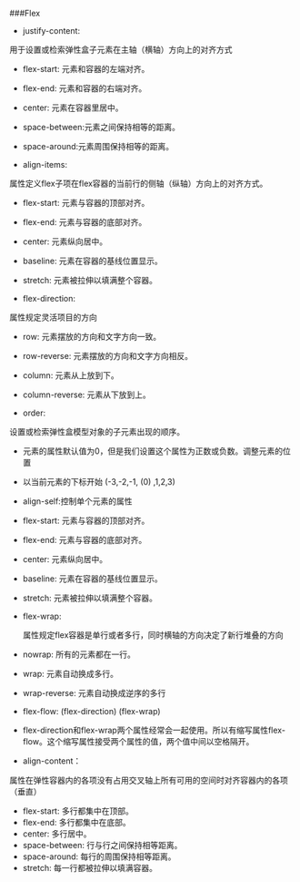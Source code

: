 ###Flex

* justify-content:

 用于设置或检索弹性盒子元素在主轴（横轴）方向上的对齐方式

 * flex-start: 元素和容器的左端对齐。
 * flex-end: 元素和容器的右端对齐。
 * center: 元素在容器里居中。
 * space-between:元素之间保持相等的距离。
 * space-around:元素周围保持相等的距离。


* align-items:

 属性定义flex子项在flex容器的当前行的侧轴（纵轴）方向上的对齐方式。
 * flex-start: 元素与容器的顶部对齐。
 * flex-end: 元素与容器的底部对齐。
 * center: 元素纵向居中。
 * baseline: 元素在容器的基线位置显示。
 * stretch: 元素被拉伸以填满整个容器。
 
 
* flex-direction:

 属性规定灵活项目的方向
 
 * row: 元素摆放的方向和文字方向一致。
 * row-reverse: 元素摆放的方向和文字方向相反。
 * column: 元素从上放到下。
 * column-reverse: 元素从下放到上。
 
 
 * order:
 
  设置或检索弹性盒模型对象的子元素出现的顺序。
  
  * 元素的属性默认值为0，但是我们设置这个属性为正数或负数。调整元素的位置
  * 以当前元素的下标开始   (-3,-2,-1, (0) ,1,2,3)
  
 
 * align-self:控制单个元素的属性
  
  * flex-start: 元素与容器的顶部对齐。
  * flex-end: 元素与容器的底部对齐。
  * center: 元素纵向居中。
  * baseline: 元素在容器的基线位置显示。
  * stretch: 元素被拉伸以填满整个容器。


* flex-wrap:

  属性规定flex容器是单行或者多行，同时横轴的方向决定了新行堆叠的方向

 * nowrap: 所有的元素都在一行。
 * wrap: 元素自动换成多行。
 * wrap-reverse: 元素自动换成逆序的多行
 
 
* flex-flow:  (flex-direction)  (flex-wrap)

 * flex-direction和flex-wrap两个属性经常会一起使用。所以有缩写属性flex-flow。这个缩写属性接受两个属性的值，两个值中间以空格隔开。
 
 
* align-content：

 属性在弹性容器内的各项没有占用交叉轴上所有可用的空间时对齐容器内的各项（垂直）

 * flex-start: 多行都集中在顶部。
 * flex-end: 多行都集中在底部。
 * center: 多行居中。
 * space-between: 行与行之间保持相等距离。
 * space-around: 每行的周围保持相等距离。
 * stretch: 每一行都被拉伸以填满容器。
